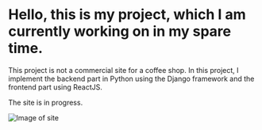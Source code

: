 # Hello, this is my project, which I am currently working on in my spare time.

This project is not a commercial site for a coffee shop. 
In this project, I implement the backend part in Python using the Django framework and the frontend part using ReactJS. 

The site is in progress.

![Image of site](https://i.imgur.com/JGYPht4.png)
